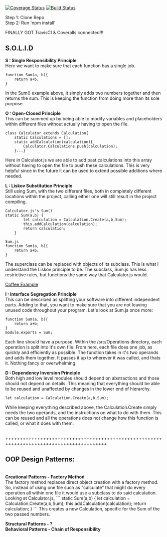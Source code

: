 [![Coverage Status](https://coveralls.io/repos/github/db488/IS219-Calculator/badge.svg)](https://coveralls.io/github/db488/IS219-Calculator)
[![Build Status](https://travis-ci.com/db488/IS219-Calculator.svg?branch=master)](https://travis-ci.com/db488/IS219-Calculator)

Step 1: Clone Repo\
Step 2: Run 'npm install'


FINALLY GOT TravisCI & Coveralls connected!!!

<h2>S.O.L.I.D</h2>

<b>S : Single Responsibility Principle</b><br>
Here we want to make sure that each function has a single job.  
```
function Sum(a, b){
    return a+b;
}
```
In the Sum() example above, it simply adds two numbers together and then returns the sum.  This is keeping the function from doing more than its sole purpose. 

<b>O : Open-Closed Principle</b><br>
This can be summed up by being able to modify variables and placeholders within different files without actually having to open the file.
```
class Calculator extends Calculation{
    static Calculations = [];
    static addCalculation(calculation){
        Calculator.Calculations.push(calculation);
    }...}
```
Here in Calculator.js we are able to add past calculations into this array without having to open the file to push these calculations.  This is very helpful since in the future it can be used to extend possible additions where needed.

<b>L : Liskov Substitution Principle</b><br>
Still using Sum, with the two different files, both in completely different locations within the project, calling either one will still result in the project compiling.
```
Calculator.js's Sum()
static Sum(a,b) {
        let calculation = Calculation.Create(a,b,Sum);
        this.addCalculation(calculation);
        return calculation;
    }
```
```
Sum.js
function Sum(a, b){
    return a+b;
}
```
The superclass can be replaced with objects of its subclass. This is what I understand the Liskov principle to be.  The subclass, Sum.js has less restrictive rules, but functions the same way that Calculator.js would.   

[Coffee Example](https://stackify.com/solid-design-liskov-substitution-principle/)

<b>I : Interface Segregation Principle</b><br>
This can be described as splitting your software into different independent parts. Adding to that, you want to make sure that you are not leaving unused code throughout your program. Let's look at Sum.js once more:
```
function Sum(a, b){
    return a+b;
}
module.exports = Sum;
```
Each line should have a purpose. Within the /src/Operations directory, each operation is split into it's own file.  From here, each file does one job, as quickly and efficiently  as possible.  The function takes in it's two operands  and adds them together.  It passes it up to wherever it was called, and thats it.  Nothing fancy or overwhelming. 

<b>D : Dependency Inversion Principle</b><br>
Both high and low level modules should depend on abstractions and those should not depend on details. This meaning that everything should be able to be reused and unaffected by changes in the lower end of hierarchy. 
```
let calculation = Calculation.Create(a,b,Sum);
```
While keeping everything described above, the Calculation.Create simply needs the two operands, and the instructions on what to do with them. This can be reused and all the operations  does not change how this function is called, or what it does with them.

<br>
+++++++++++++++++++++++++++++++++++++++++++++++++++++++++++++++++++++++++++++++++++++++++
<br>
<h2>OOP Design Patterns:</h2><br>
<b>Creational Patterns  -   Factory Method</b><br>
The factory method replaces direct object creation with a factory method.  So, instead of using one file such as "calculate" that might do every operation all within one file it would use a subclass to do said calculation. Looking at Calculator.js,
```
static Sum(a,b) {
        let calculation = Calculation.Create(a,b,Sum);
        this.addCalculation(calculation);
        return calculation;
    }
  ```
This creates a new Calculation, specific for the Sum of the two passed numbers.  

<b>Structural Patterns  -   ?</b><br>
<b>Behavioral Patterns  -   Chain of Responsibility</b><br>



